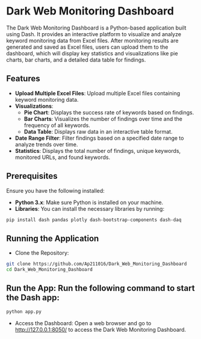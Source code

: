 # Dark Web Monitoring Dashboard

The Dark Web Monitoring Dashboard is a Python-based application built using Dash. It provides an interactive platform to visualize and analyze keyword monitoring data from Excel files. After monitoring results are generated and saved as Excel files, users can upload them to the dashboard, which will display key statistics and visualizations like pie charts, bar charts, and a detailed data table for findings.

## Features

- **Upload Multiple Excel Files**: Upload multiple Excel files containing keyword monitoring data.
- **Visualizations**:
  - **Pie Chart**: Displays the success rate of keywords based on findings.
  - **Bar Charts**: Visualizes the number of findings over time and the frequency of all keywords.
  - **Data Table**: Displays raw data in an interactive table format.
- **Date Range Filter**: Filter findings based on a specified date range to analyze trends over time.
- **Statistics**: Displays the total number of findings, unique keywords, monitored URLs, and found keywords.

## Prerequisites

Ensure you have the following installed:
- **Python 3.x**: Make sure Python is installed on your machine.
- **Libraries**: You can install the necessary libraries by running:

```bash
pip install dash pandas plotly dash-bootstrap-components dash-daq
```

## Running the Application

- Clone the Repository:
```bash
git clone https://github.com/Ap211016/Dark_Web_Monitoring_Dashboard
cd Dark_Web_Monitoring_Dashboard
```
## Run the App: Run the following command to start the Dash app:
```bash
python app.py
```
- Access the Dashboard: Open a web browser and go to http://127.0.0.1:8050/ to access the Dark Web Monitoring Dashboard.
